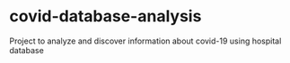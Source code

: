 # covid-database-analysis
Project to analyze and discover information about covid-19 using hospital database
